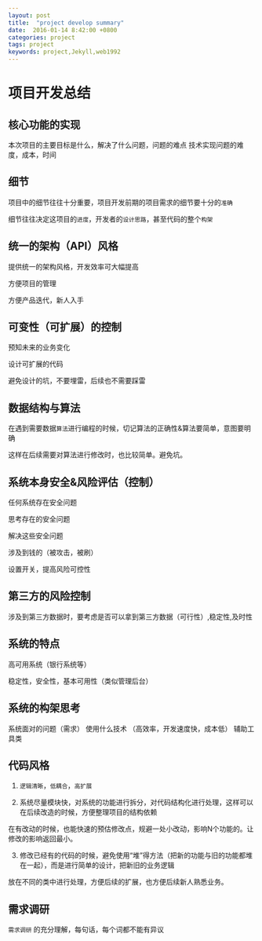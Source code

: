 ```yaml
---
layout: post
title:  "project develop summary"
date:  2016-01-14 8:42:00 +0800
categories: project
tags: project
keywords: project,Jekyll,web1992
---
```


# 项目开发总结

<!--truncate-->

## 核心功能的实现

本次项目的主要目标是什么，解决了什么问题，问题的难点
技术实现问题的难度，成本，时间

## 细节

项目中的细节往往十分重要，项目开发前期的项目需求的细节要十分的`准确`

细节往往决定这项目的`进度`，开发者的`设计思路`，甚至代码的整个`构架`

## 统一的架构（API）风格

提供统一的架构风格，开发效率可大幅提高

方便项目的管理

方便产品迭代，新人入手

## 可变性（可扩展）的控制

预知未来的业务变化

设计可扩展的代码

避免设计的坑，不要埋雷，后续也不需要踩雷

## 数据结构与算法

在遇到需要数据`算法`进行编程的时候，切记算法的正确性&算法要简单，意图要明确

这样在后续需要对算法进行修改时，也比较简单。避免坑。

## 系统本身安全&风险评估（控制）

任何系统存在安全问题

思考存在的安全问题

解决这些安全问题

涉及到钱的（被攻击，被刷）

设置开关，提高风险可控性

## 第三方的风险控制

涉及到第三方数据时，要考虑是否可以拿到第三方数据（可行性）,稳定性,及时性

## 系统的特点

高可用系统（银行系统等）

稳定性，安全性，基本可用性（类似管理后台）

## 系统的构架思考

系统面对的问题（需求）
使用什么技术 （高效率，开发速度快，成本低）
辅助工具类

## 代码风格

1. `逻辑清晰`，`低耦合`，`高扩展`

2. 系统尽量模块快，对系统的功能进行拆分，对代码结构化进行处理，这样可以在后续改造的时候，方便整理项目的结构依赖

在有改动的时候，也能快速的预估修改点，规避一处小改动，影响N个功能的。让修改的影响返回最小。

3. 修改已经有的代码的时候，避免使用“堆”得方法（把新的功能与旧的功能都堆在一起），而是进行简单的设计，把新旧的业务逻辑

放在不同的类中进行处理，方便后续的扩展，也方便后续新人熟悉业务。

## 需求调研

`需求调研` 的充分理解，每句话，每个词都不能有异议
